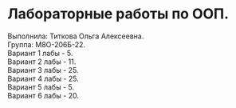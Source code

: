 # Лабораторные работы по ООП.

Выполнила: Титкова Ольга Алексеевна.<br/>
Группа: М8О-206Б-22.<br/>
Вариант 1 лабы - 5.<br/>
Вариант 2 лабы - 11.<br/>
Вариант 3 лабы - 25.<br/>
Вариант 4 лабы - 25.<br/>
Вариант 5 лабы - 5.<br/>
Вариант 6 лабы - 20.<br/>